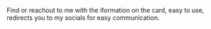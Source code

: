 Find or reachout to me with the iformation on the card, easy to use, redirects you to my socials for easy communication.
